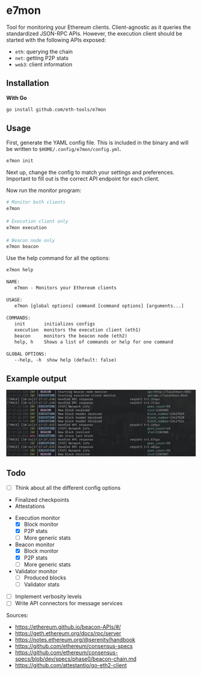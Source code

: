 # e7mon

Tool for monitoring your Ethereum clients. Client-agnostic as it queries the standardized JSON-RPC APIs.
However, the execution client should be started with the following APIs exposed:
* `eth`: querying the chain
* `net`: getting P2P stats
* `web3`: client information

## Installation
**With Go**
```bash
go install github.com/eth-tools/e7mon
```
## Usage
First, generate the YAML config file. This is included in the binary and will be written to `$HOME/.config/e7mon/config.yml`.
```bash
e7mon init
```
Next up, change the config to match your settings and preferences. Important to fill out is the correct API endpoint for each client.

Now run the monitor program:
```bash
# Monitor both clients
e7mon

# Execution client only
e7mon execution

# Beacon node only
e7mon beacon
```

Use the help command for all the options:
```
e7mon help

NAME:
   e7mon - Monitors your Ethereum clients

USAGE:
   e7mon [global options] command [command options] [arguments...]

COMMANDS:
   init       initializes configs
   execution  monitors the execution client (eth1)
   beacon     monitors the beacon node (eth2)
   help, h    Shows a list of commands or help for one command

GLOBAL OPTIONS:
   --help, -h  show help (default: false)
```

## Example output
![Example output](./docs/img/output.png)

## Todo
- [ ] Think about all the different config options
* Finalized checkpoints
* Attestations
- Execution monitor
	- [x] Block monitor
	- [x] P2P stats
	- [ ] More generic stats

- Beacon monitor
	- [x] Block monitor
	- [x] P2P stats
	- [ ] More generic stats
- Validator monitor
   - [ ] Produced blocks
   - [ ] Validator stats
- [ ] Implement verbosity levels
- [ ] Write API connectors for message services

Sources:
* https://ethereum.github.io/beacon-APIs/#/
* https://geth.ethereum.org/docs/rpc/server
* https://notes.ethereum.org/@serenity/handbook
* https://github.com/ethereum/consensus-specs
* https://github.com/ethereum/consensus-specs/blob/dev/specs/phase0/beacon-chain.md
* https://github.com/attestantio/go-eth2-client